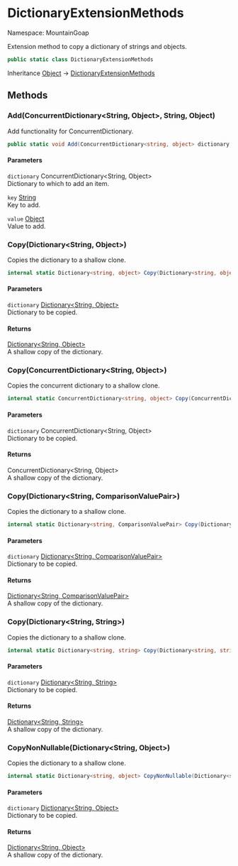 # DictionaryExtensionMethods

Namespace: MountainGoap

Extension method to copy a dictionary of strings and objects.

```csharp
public static class DictionaryExtensionMethods
```

Inheritance [Object](https://docs.microsoft.com/en-us/dotnet/api/system.object) → [DictionaryExtensionMethods](./mountaingoap.dictionaryextensionmethods.md)

## Methods

### **Add(ConcurrentDictionary&lt;String, Object&gt;, String, Object)**

Add functionality for ConcurrentDictionary.

```csharp
public static void Add(ConcurrentDictionary<string, object> dictionary, string key, object value)
```

#### Parameters

`dictionary` ConcurrentDictionary&lt;String, Object&gt;<br>
Dictionary to which to add an item.

`key` [String](https://docs.microsoft.com/en-us/dotnet/api/system.string)<br>
Key to add.

`value` [Object](https://docs.microsoft.com/en-us/dotnet/api/system.object)<br>
Value to add.

### **Copy(Dictionary&lt;String, Object&gt;)**

Copies the dictionary to a shallow clone.

```csharp
internal static Dictionary<string, object> Copy(Dictionary<string, object> dictionary)
```

#### Parameters

`dictionary` [Dictionary&lt;String, Object&gt;](https://docs.microsoft.com/en-us/dotnet/api/system.collections.generic.dictionary-2)<br>
Dictionary to be copied.

#### Returns

[Dictionary&lt;String, Object&gt;](https://docs.microsoft.com/en-us/dotnet/api/system.collections.generic.dictionary-2)<br>
A shallow copy of the dictionary.

### **Copy(ConcurrentDictionary&lt;String, Object&gt;)**

Copies the concurrent dictionary to a shallow clone.

```csharp
internal static ConcurrentDictionary<string, object> Copy(ConcurrentDictionary<string, object> dictionary)
```

#### Parameters

`dictionary` ConcurrentDictionary&lt;String, Object&gt;<br>
Dictionary to be copied.

#### Returns

ConcurrentDictionary&lt;String, Object&gt;<br>
A shallow copy of the dictionary.

### **Copy(Dictionary&lt;String, ComparisonValuePair&gt;)**

Copies the dictionary to a shallow clone.

```csharp
internal static Dictionary<string, ComparisonValuePair> Copy(Dictionary<string, ComparisonValuePair> dictionary)
```

#### Parameters

`dictionary` [Dictionary&lt;String, ComparisonValuePair&gt;](https://docs.microsoft.com/en-us/dotnet/api/system.collections.generic.dictionary-2)<br>
Dictionary to be copied.

#### Returns

[Dictionary&lt;String, ComparisonValuePair&gt;](https://docs.microsoft.com/en-us/dotnet/api/system.collections.generic.dictionary-2)<br>
A shallow copy of the dictionary.

### **Copy(Dictionary&lt;String, String&gt;)**

Copies the dictionary to a shallow clone.

```csharp
internal static Dictionary<string, string> Copy(Dictionary<string, string> dictionary)
```

#### Parameters

`dictionary` [Dictionary&lt;String, String&gt;](https://docs.microsoft.com/en-us/dotnet/api/system.collections.generic.dictionary-2)<br>
Dictionary to be copied.

#### Returns

[Dictionary&lt;String, String&gt;](https://docs.microsoft.com/en-us/dotnet/api/system.collections.generic.dictionary-2)<br>
A shallow copy of the dictionary.

### **CopyNonNullable(Dictionary&lt;String, Object&gt;)**

Copies the dictionary to a shallow clone.

```csharp
internal static Dictionary<string, object> CopyNonNullable(Dictionary<string, object> dictionary)
```

#### Parameters

`dictionary` [Dictionary&lt;String, Object&gt;](https://docs.microsoft.com/en-us/dotnet/api/system.collections.generic.dictionary-2)<br>
Dictionary to be copied.

#### Returns

[Dictionary&lt;String, Object&gt;](https://docs.microsoft.com/en-us/dotnet/api/system.collections.generic.dictionary-2)<br>
A shallow copy of the dictionary.
